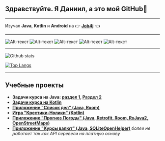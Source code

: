 ## **Здравствуйте. Я Даниил, а это мой GitHub**:metal:
___
Изучал **Java**, **Kotlin** и **Android** на :point_right: **[Job4j](https://job4j.ru/)** :point_left:
___
![Alt-текст](https://img.shields.io/badge/Java-%3E%3D8-red)
![Alt-текст](https://img.shields.io/badge/Kotlin-%3E%3D1.3.72-blue)
![Alt-текст](https://img.shields.io/badge/SQLite-%3E%3D3.35-green)
![Alt-текст](https://img.shields.io/badge/Retrofit-%3E%3D2.9.0-yellow)
![Alt-текст](https://img.shields.io/badge/Room-%3E%3D2.3.0-orange)
___

![Github stats](https://github-readme-stats.vercel.app/api?username=Daniil62&hide=stars,prs,issues,contribs)

[![Top Langs](https://github-readme-stats.vercel.app/api/top-langs/?username=Daniil62&layout=compact)](https://github.com/Daniil62/github-readme-stats)
___
## Учебные проекты

- **Задачи курса на Java: [раздел 1](https://github.com/Daniil62/job4j), [Раздел 2](https://github.com/Daniil62/job4j_design)**
- **[Задачи курса на Kotlin](https://github.com/Daniil62/Job4j-Kotlin)**
- **[Приложение "Список дел" (Java, Room)](https://github.com/Daniil62/ToDoList)**
- **[Игра "Крестики-Нолики" (Kotlin)](https://github.com/Daniil62/TicTacToy-Kotlin)**
- **[Приложение "Прогноз Погоды" (Java, Retrofit, Room, RxJava2, OpenStreetMaps)](https://github.com/Daniil62/WeatherForecast)**
- **[Приложение "Курсы валют" (Java, SQLiteOpenHelper)](https://github.com/Daniil62/Currency)** *более не работает так как API перевели на платную основу*

<!--
**Daniil62/Daniil62** is a ✨ _special_ ✨ repository because its `README.md` (this file) appears on your GitHub profile.

Here are some ideas to get you started:

- 🔭 I’m currently working on ...
- 🌱 I’m currently learning ...
- 👯 I’m looking to collaborate on ...
- 🤔 I’m looking for help with ...
- 💬 Ask me about ...
- 📫 How to reach me: ...
- 😄 Pronouns: ...
- ⚡ Fun fact: ...
-->
